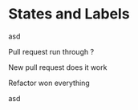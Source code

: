# States and Labels
asd

Pull request run through ?

New pull request does it work

Refactor won everything

asd

